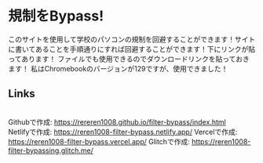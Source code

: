 # 規制をBypass!
このサイトを使用して学校のパソコンの規制を回避することができます！サイトに書いてあることを手順通りにすれば回避することができます！下にリンクが貼ってあります！
ファイルでも使用できるのでダウンロードリンクを貼っておきます！
私はChromebookのバージョンが129ですが、使用できました！
## Links
<br> Githubで作成: https://rereren1008.github.io/filter-bypass/index.html
<br> Netlifyで作成: https://reren1008-filter-bypass.netlify.app/
Vercelで作成: https://reren1008-filter-bypass.vercel.app/
Glitchで作成: https://reren1008-filter-bypassing.glitch.me/

